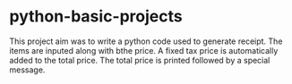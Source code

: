 # python-basic-projects
This project aim was to write a python code used to generate receipt.
The items are inputed along with bthe price.
A fixed tax price is automatically added to the total price.
The total price is printed followed by a special message.
